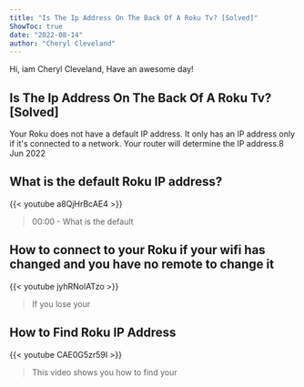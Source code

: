 ```yaml
---
title: "Is The Ip Address On The Back Of A Roku Tv? [Solved]"
ShowToc: true 
date: "2022-08-14"
author: "Cheryl Cleveland" 
---
```


Hi, iam Cheryl Cleveland, Have an awesome day!
## Is The Ip Address On The Back Of A Roku Tv? [Solved]
Your Roku does not have a default IP address. It only has an IP address only if it's connected to a network. Your router will determine the IP address.8 Jun 2022

## What is the default Roku IP address?
{{< youtube a8QjHrBcAE4 >}}
>00:00 - What is the default 

## How to connect to your Roku if your wifi has changed and you have no remote to change it
{{< youtube jyhRNolATzo >}}
>If you lose your 

## How to Find Roku IP Address
{{< youtube CAE0G5zr59I >}}
>This video shows you how to find your 

